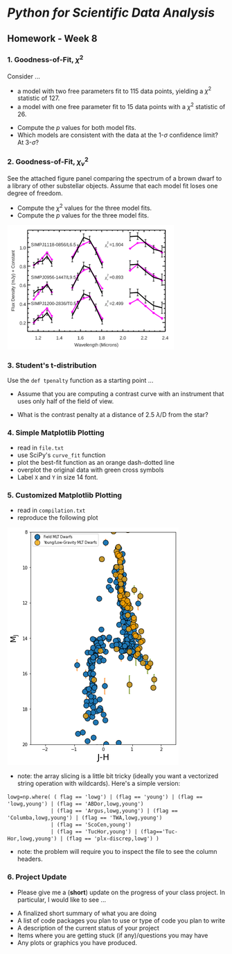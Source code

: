 # _Python for Scientific Data Analysis_

## Homework - Week 8


### 1. Goodness-of-Fit, $\chi_{}^{2}$


Consider ...

 * a model with two free parameters fit to 115 data points, yielding a $\chi^{2}$ statistic of 127.
 * a model with one free parameter fit to 15 data points with a  $\chi^{2}$ statistic of 26.

 
 - Compute the $p$ values for both model fits.
 - Which models are consistent with the data at the 1-$\sigma$ confidence limit?  At 3-$\sigma$?

### 2. Goodness-of-Fit, $\chi_{\nu}^{2}$

See the attached figure panel comparing the spectrum of a brown dwarf to a library of other substellar objects.   Assume that each model fit loses one degree of freedom. 

- Compute the $\chi^{2}$ values for the three model fits.
- Compute the $p$ values for the three model fits.  

![](./empirical_comparison.png)


### 3. Student's t-distribution

Use the ``def tpenalty`` function as a starting point ...

* Assume that you are computing a contrast curve with an instrument that uses only half of the field of view. 

* What is the contrast penalty at a distance of 2.5 $\lambda$/D from the star?


### 4. Simple Matplotlib Plotting

* read in ``file.txt``
* use SciPy's ``curve_fit`` function
* plot the best-fit function as an orange dash-dotted line
* overplot the original data with green cross symbols
* Label ``X`` and ``Y`` in size 14 font.

### 5. Customized Matplotlib Plotting

* read in ``compilation.txt`` 
* reproduce the following plot

![](./prob5.png)


* note: the array slicing is a little bit tricky (ideally you want a vectorized string operation with wildcards).  Here's a simple version:

```
lowg=np.where( ( flag == 'lowg') | (flag == 'young') | (flag == 'lowg,young') | (flag == 'ABDor,lowg,young')
              | (flag == 'Argus,lowg,young') | (flag == 'Columba,lowg,young') | (flag == 'TWA,lowg,young')
              | (flag == 'ScoCen,young')                                 
              | (flag == 'TucHor,young') | (flag=='Tuc-Hor,lowg,young') | (flag == 'plx-discrep,lowg') )
```

* note: the problem will require you to inspect the file to see the column headers.


### 6. Project Update

* Please give me a (**short**) update on the progress of your class project.  In particular, I would like to see ...

- A finalized short summary of what you are doing
- A list of code packages you plan to use or type of code you plan to write
- A description of the current status of your project
- Items where you are getting stuck (if any)/questions you may have
- Any plots or graphics you have produced.
